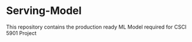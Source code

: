 # Serving-Model
This repository contains the production ready ML Model required for CSCI 5901 Project
